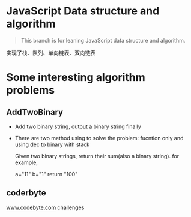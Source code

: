 # JavaScript Data structure and algorithm

>This branch is for leaning JavaScript data structure and algorithm.

实现了栈、队列、单向链表、双向链表





# Some interesting algorithm problems

## AddTwoBinary
- Add two binary string, output a binary string finally
- There are two method using to solve the problem: fucntion only and using dec to  binary with stack


    Given two binary strings, return their sum(also a binary string).
    for example,

    a="11"
    b="1"
    return "100"

## coderbyte
   www.codebyte.com challenges
